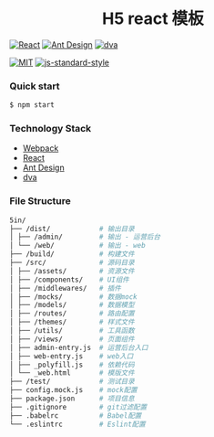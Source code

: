 <div align="center">
<h1>H5 react 模板</h1>
</div>

[![React](https://img.shields.io/badge/react-^15.6.1-brightgreen.svg?style=flat-square)](https://github.com/facebook/react)
[![Ant Design](https://img.shields.io/badge/ant--design-^2.11.2-yellowgreen.svg?style=flat-square)](https://github.com/ant-design/ant-design)
[![dva](https://img.shields.io/badge/dva-^2.0.1-orange.svg?style=flat-square)](https://github.com/dvajs/dva)

[![MIT](https://img.shields.io/dub/l/vibe-d.svg?style=flat-square)](http://opensource.org/licenses/MIT)
[![js-standard-style](https://img.shields.io/badge/code%20style-standard-brightgreen.svg)](http://standardjs.com)

### Quick start

```bash
$ npm start 
```

### Technology Stack

* [Webpack](https://webpack.js.org/)
* [React](https://doc.react-china.org/)
* [Ant Design](https://ant.design/docs/react/introduce-cn)
* [dva](https://github.com/dvajs/dva)

### File Structure 

```bash
5in/
├── /dist/            # 输出目录
│ ├── /admin/         # 输出 - 运营后台
│ └── /web/           # 输出 - web
├── /build/           # 构建文件
├── /src/             # 源码目录
│ ├── /assets/        # 资源文件
│ ├── /components/    # UI组件
│ ├── /middlewares/   # 插件
│ ├── /mocks/         # 数据mock
│ ├── /models/        # 数据模型
│ ├── /routes/        # 路由配置
│ ├── /themes/        # 样式文件
│ ├── /utils/         # 工具函数
│ ├── /views/         # 页面组件
│ ├── admin-entry.js  # 运营后台入口
│ ├── web-entry.js    # web入口
│ ├── _polyfill.js    # 依赖代码
│ └── _web.html       # 模版文件
├── /test/            # 测试目录
├── config.mock.js    # mock配置
├── package.json      # 项目信息
├── .gitignore        # git过滤配置
├── .babelrc          # Babel配置
└── .eslintrc         # Eslint配置
```
